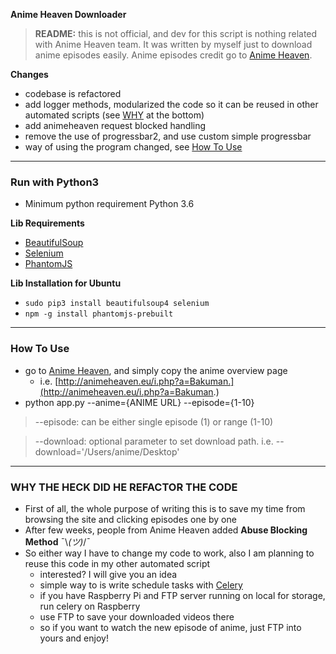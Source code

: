 **Anime Heaven Downloader**
> **README:** this is not official, and dev for this script is nothing related with Anime Heaven team. It was written by myself  just to download anime episodes easily. Anime episodes credit go to [Anime Heaven](http://animeheaven.eu/).  


**Changes**
- codebase is refactored
- add logger methods, modularized the code so it can be reused in other automated scripts (see [WHY](https://github.com/the-robot/animeheaven-downloader/blob/master/README.md#why-the-heck-is-this-guy-refactored-the-code) at the bottom)
- add animeheaven request blocked handling
- remove the use of progressbar2, and use custom simple progressbar
- way of using the program changed, see [How To Use](https://github.com/the-robot/animeheaven-downloader/blob/master/README.md#how-to-use)

---

### Run with Python3
- Minimum python requirement Python 3.6

**Lib Requirements**  
- [BeautifulSoup](https://pypi.python.org/pypi/beautifulsoup4)
- [Selenium](https://pypi.python.org/pypi/selenium)
- [PhantomJS](http://phantomjs.org/)

**Lib Installation for Ubuntu**
- `sudo pip3 install beautifulsoup4 selenium`
- `npm -g install phantomjs-prebuilt`

---

### How To Use

- go to [Anime Heaven](http://animeheaven.eu/), and simply copy the anime overview page
	- i.e. [http://animeheaven.eu/i.php?a=Bakuman.](http://animeheaven.eu/i.php?a=Bakuman.)
- python app.py --anime={ANIME URL} --episode={1-10}

> --episode: can be either single episode (1) or range (1-10)

> --download: optional parameter to set download path. i.e. --download='/Users/anime/Desktop'

---

### WHY THE HECK DID HE REFACTOR THE CODE

- First of all, the whole purpose of writing this is to save my time from browsing the site and clicking episodes one by one
- After few weeks, people from Anime Heaven added **Abuse Blocking Method** ¯\\_(ツ)_/¯
- So either way I have to change my code to work, also I am planning to reuse this code in my other automated script
	- interested? I will give you an idea
	- simple way to is write schedule tasks with [Celery](http://www.celeryproject.org)
	- if you have Raspberry Pi and FTP server running on local for storage, run celery on Raspberry
	- use FTP to save your downloaded videos there
	- so if you want to watch the new episode of anime, just FTP into yours and enjoy!
	
